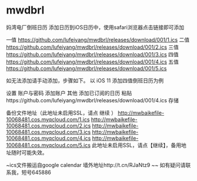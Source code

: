 # mwdbrl
妈湾电厂倒班日历
添加日历到iOS日历中，使用safari浏览器点击链接即可添加

一值
https://github.com/lufeiyang/mwdbrl/releases/download/001/1.ics
二值
https://github.com/lufeiyang/mwdbrl/releases/download/001/2.ics
三值
https://github.com/lufeiyang/mwdbrl/releases/download/001/3.ics
四值
https://github.com/lufeiyang/mwdbrl/releases/download/001/4.ics
五值
https://github.com/lufeiyang/mwdbrl/releases/download/001/5.ics

如无法添加请手动添加，步骤如下。
以 iOS 11 添加四值倒班日历为例

设置
账户与密码
添加账户
其他
添加已订阅的日历
粘贴https://github.com/lufeiyang/mwdbrl/releases/download/001/4.ics
存储

备份文件地址（此地址未启用SSL，请点 继续 ）
http://mwbaikefile-10068481.cos.myqcloud.com/1.ics
http://mwbaikefile-10068481.cos.myqcloud.com/2.ics
http://mwbaikefile-10068481.cos.myqcloud.com/3.ics
http://mwbaikefile-10068481.cos.myqcloud.com/4.ics
http://mwbaikefile-10068481.cos.myqcloud.com/5.ics
此地址未启用SSL，请点【继续】，备用地址随时可能失效。 





~ics文件搬运自google calendar 墙外地址http://t.cn/RJaNtz9
~~ 如有疑问请联系我，短号645886
